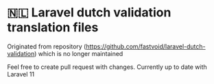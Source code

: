 # 🇳🇱 Laravel dutch validation translation files

Originated from repository (<https://github.com/fastvoid/laravel-dutch-validation>) which is no longer maintained

Feel free to create pull request with changes. Currently up to date with Laravel 11
